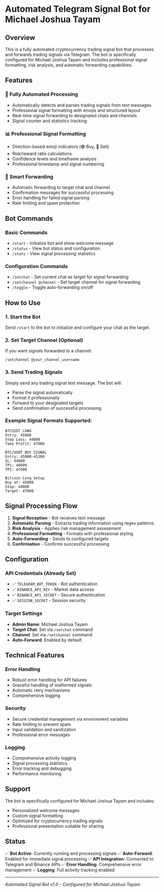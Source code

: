 # Automated Telegram Signal Bot for Michael Joshua Tayam

## Overview
This is a fully automated cryptocurrency trading signal bot that processes and forwards trading signals via Telegram. The bot is specifically configured for Michael Joshua Tayam and includes professional signal formatting, risk analysis, and automatic forwarding capabilities.

## Features

### 🤖 Fully Automated Processing
- Automatically detects and parses trading signals from text messages
- Professional signal formatting with emojis and structured layout
- Real-time signal forwarding to designated chats and channels
- Signal counter and statistics tracking

### 📊 Professional Signal Formatting
- Direction-based emoji indicators (🟢 Buy, 🔴 Sell)
- Risk/reward ratio calculations
- Confidence levels and timeframe analysis
- Professional timestamp and signal numbering

### 🎯 Smart Forwarding
- Automatic forwarding to target chat and channel
- Confirmation messages for successful processing
- Error handling for failed signal parsing
- Rate limiting and spam protection

## Bot Commands

### Basic Commands
- `/start` - Initialize bot and show welcome message
- `/status` - View bot status and configuration
- `/stats` - View signal processing statistics

### Configuration Commands
- `/setchat` - Set current chat as target for signal forwarding
- `/setchannel @channel` - Set target channel for signal forwarding
- `/toggle` - Toggle auto-forwarding on/off

## How to Use

### 1. Start the Bot
Send `/start` to the bot to initialize and configure your chat as the target.

### 2. Set Target Channel (Optional)
If you want signals forwarded to a channel:
```
/setchannel @your_channel_username
```

### 3. Send Trading Signals
Simply send any trading signal text message. The bot will:
- Parse the signal automatically
- Format it professionally
- Forward to your designated targets
- Send confirmation of successful processing

### Example Signal Formats Supported:
```
BTCUSDT LONG
Entry: 45000
Stop Loss: 44000
Take Profit: 47000

BTC/USDT BUY SIGNAL
Entry: 45000-45200
SL: 44000
TP1: 46000
TP2: 47000

Bitcoin Long Setup
Buy at: 45000
Stop: 44000
Target: 47000
```

## Signal Processing Flow

1. **Signal Reception** - Bot receives text message
2. **Automatic Parsing** - Extracts trading information using regex patterns
3. **Risk Analysis** - Applies risk management assessment
4. **Professional Formatting** - Formats with professional styling
5. **Auto-Forwarding** - Sends to configured targets
6. **Confirmation** - Confirms successful processing

## Configuration

### API Credentials (Already Set)
- ✅ `TELEGRAM_BOT_TOKEN` - Bot authentication
- ✅ `BINANCE_API_KEY` - Market data access
- ✅ `BINANCE_API_SECRET` - Secure authentication
- ✅ `SESSION_SECRET` - Session security

### Target Settings
- **Admin Name**: Michael Joshua Tayam
- **Target Chat**: Set via `/setchat` command
- **Channel**: Set via `/setchannel` command
- **Auto-Forward**: Enabled by default

## Technical Features

### Error Handling
- Robust error handling for API failures
- Graceful handling of malformed signals
- Automatic retry mechanisms
- Comprehensive logging

### Security
- Secure credential management via environment variables
- Rate limiting to prevent spam
- Input validation and sanitization
- Professional error messages

### Logging
- Comprehensive activity logging
- Signal processing statistics
- Error tracking and debugging
- Performance monitoring

## Support

The bot is specifically configured for Michael Joshua Tayam and includes:
- Personalized welcome messages
- Custom signal formatting
- Optimized for cryptocurrency trading signals
- Professional presentation suitable for sharing

## Status

✅ **Bot Active**: Currently running and processing signals
✅ **Auto-Forward**: Enabled for immediate signal processing
✅ **API Integration**: Connected to Telegram and Binance APIs
✅ **Error Handling**: Comprehensive error management
✅ **Logging**: Full activity tracking enabled

---

*Automated Signal Bot v1.0 - Configured for Michael Joshua Tayam*